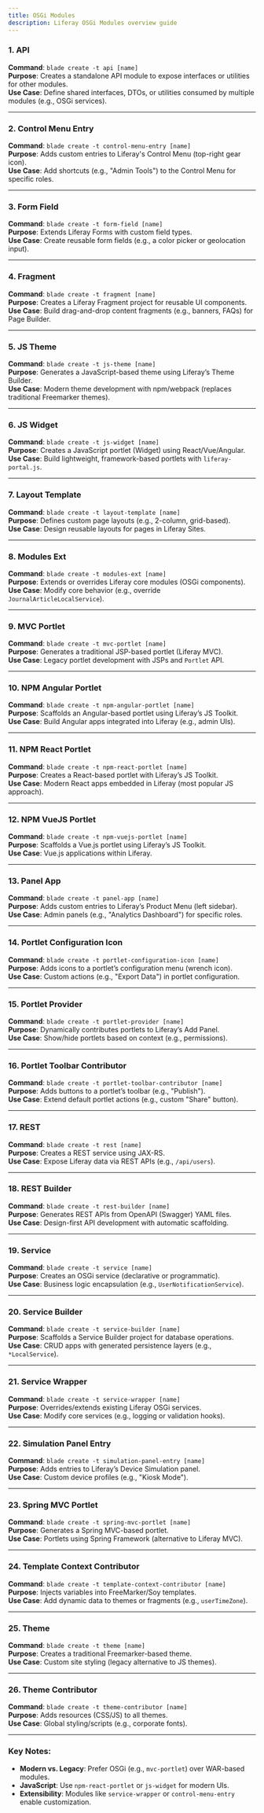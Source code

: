```yaml
---
title: OSGi Modules
description: Liferay OSGi Modules overview guide
---
```


### 1. **API**

**Command**: `blade create -t api [name]`  
**Purpose**: Creates a standalone API module to expose interfaces or utilities for other modules.  
**Use Case**: Define shared interfaces, DTOs, or utilities consumed by multiple modules (e.g., OSGi services).

---

### 2. **Control Menu Entry**

**Command**: `blade create -t control-menu-entry [name]`  
**Purpose**: Adds custom entries to Liferay's Control Menu (top-right gear icon).  
**Use Case**: Add shortcuts (e.g., "Admin Tools") to the Control Menu for specific roles.

---

### 3. **Form Field**

**Command**: `blade create -t form-field [name]`  
**Purpose**: Extends Liferay Forms with custom field types.  
**Use Case**: Create reusable form fields (e.g., a color picker or geolocation input).

---

### 4. **Fragment**

**Command**: `blade create -t fragment [name]`  
**Purpose**: Creates a Liferay Fragment project for reusable UI components.  
**Use Case**: Build drag-and-drop content fragments (e.g., banners, FAQs) for Page Builder.

---

### 5. **JS Theme**

**Command**: `blade create -t js-theme [name]`  
**Purpose**: Generates a JavaScript-based theme using Liferay’s Theme Builder.  
**Use Case**: Modern theme development with npm/webpack (replaces traditional Freemarker themes).

---

### 6. **JS Widget**

**Command**: `blade create -t js-widget [name]`  
**Purpose**: Creates a JavaScript portlet (Widget) using React/Vue/Angular.  
**Use Case**: Build lightweight, framework-based portlets with `liferay-portal.js`.

---

### 7. **Layout Template**

**Command**: `blade create -t layout-template [name]`  
**Purpose**: Defines custom page layouts (e.g., 2-column, grid-based).  
**Use Case**: Design reusable layouts for pages in Liferay Sites.

---

### 8. **Modules Ext**

**Command**: `blade create -t modules-ext [name]`  
**Purpose**: Extends or overrides Liferay core modules (OSGi components).  
**Use Case**: Modify core behavior (e.g., override `JournalArticleLocalService`).

---

### 9. **MVC Portlet**

**Command**: `blade create -t mvc-portlet [name]`  
**Purpose**: Generates a traditional JSP-based portlet (Liferay MVC).  
**Use Case**: Legacy portlet development with JSPs and `Portlet` API.

---

### 10. **NPM Angular Portlet**

**Command**: `blade create -t npm-angular-portlet [name]`  
**Purpose**: Scaffolds an Angular-based portlet using Liferay’s JS Toolkit.  
**Use Case**: Build Angular apps integrated into Liferay (e.g., admin UIs).

---

### 11. **NPM React Portlet**

**Command**: `blade create -t npm-react-portlet [name]`  
**Purpose**: Creates a React-based portlet with Liferay’s JS Toolkit.  
**Use Case**: Modern React apps embedded in Liferay (most popular JS approach).

---

### 12. **NPM VueJS Portlet**

**Command**: `blade create -t npm-vuejs-portlet [name]`  
**Purpose**: Scaffolds a Vue.js portlet using Liferay’s JS Toolkit.  
**Use Case**: Vue.js applications within Liferay.

---

### 13. **Panel App**

**Command**: `blade create -t panel-app [name]`  
**Purpose**: Adds custom entries to Liferay’s Product Menu (left sidebar).  
**Use Case**: Admin panels (e.g., "Analytics Dashboard") for specific roles.

---

### 14. **Portlet Configuration Icon**

**Command**: `blade create -t portlet-configuration-icon [name]`  
**Purpose**: Adds icons to a portlet’s configuration menu (wrench icon).  
**Use Case**: Custom actions (e.g., "Export Data") in portlet configuration.

---

### 15. **Portlet Provider**

**Command**: `blade create -t portlet-provider [name]`  
**Purpose**: Dynamically contributes portlets to Liferay’s Add Panel.  
**Use Case**: Show/hide portlets based on context (e.g., permissions).

---

### 16. **Portlet Toolbar Contributor**

**Command**: `blade create -t portlet-toolbar-contributor [name]`  
**Purpose**: Adds buttons to a portlet’s toolbar (e.g., "Publish").  
**Use Case**: Extend default portlet actions (e.g., custom "Share" button).

---

### 17. **REST**

**Command**: `blade create -t rest [name]`  
**Purpose**: Creates a REST service using JAX-RS.  
**Use Case**: Expose Liferay data via REST APIs (e.g., `/api/users`).

---

### 18. **REST Builder**

**Command**: `blade create -t rest-builder [name]`  
**Purpose**: Generates REST APIs from OpenAPI (Swagger) YAML files.  
**Use Case**: Design-first API development with automatic scaffolding.

---

### 19. **Service**

**Command**: `blade create -t service [name]`  
**Purpose**: Creates an OSGi service (declarative or programmatic).  
**Use Case**: Business logic encapsulation (e.g., `UserNotificationService`).

---

### 20. **Service Builder**

**Command**: `blade create -t service-builder [name]`  
**Purpose**: Scaffolds a Service Builder project for database operations.  
**Use Case**: CRUD apps with generated persistence layers (e.g., `*LocalService`).

---

### 21. **Service Wrapper**

**Command**: `blade create -t service-wrapper [name]`  
**Purpose**: Overrides/extends existing Liferay OSGi services.  
**Use Case**: Modify core services (e.g., logging or validation hooks).

---

### 22. **Simulation Panel Entry**

**Command**: `blade create -t simulation-panel-entry [name]`  
**Purpose**: Adds entries to Liferay’s Device Simulation panel.  
**Use Case**: Custom device profiles (e.g., "Kiosk Mode").

---

### 23. **Spring MVC Portlet**

**Command**: `blade create -t spring-mvc-portlet [name]`  
**Purpose**: Generates a Spring MVC-based portlet.  
**Use Case**: Portlets using Spring Framework (alternative to Liferay MVC).

---

### 24. **Template Context Contributor**

**Command**: `blade create -t template-context-contributor [name]`  
**Purpose**: Injects variables into FreeMarker/Soy templates.  
**Use Case**: Add dynamic data to themes or fragments (e.g., `userTimeZone`).

---

### 25. **Theme**

**Command**: `blade create -t theme [name]`  
**Purpose**: Creates a traditional Freemarker-based theme.  
**Use Case**: Custom site styling (legacy alternative to JS themes).

---

### 26. **Theme Contributor**

**Command**: `blade create -t theme-contributor [name]`  
**Purpose**: Adds resources (CSS/JS) to all themes.  
**Use Case**: Global styling/scripts (e.g., corporate fonts).

---

### Key Notes:

- **Modern vs. Legacy**: Prefer OSGi (e.g., `mvc-portlet`) over WAR-based modules.
- **JavaScript**: Use `npm-react-portlet` or `js-widget` for modern UIs.
- **Extensibility**: Modules like `service-wrapper` or `control-menu-entry` enable customization.
